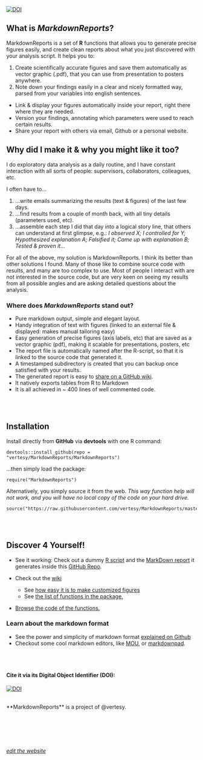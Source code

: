 
[![DOI](https://zenodo.org/badge/20391/vertesy/MarkdownReports.svg)](https://zenodo.org/badge/latestdoi/20391/vertesy/MarkdownReports)

## What is ***MarkdownReports***?


MarkdownReports is a set of **R** functions that allows you to generate precise figures easily, and create clean reports about what you just discovered with your analysis script. It helps you to:


1. Create scientifically accurate figures and save them automatically as vector graphic (.pdf), that you can use from presentation to posters anywhere.
2. Note down your findings easily in a clear and nicely formatted way, parsed from your variables into english sentences.
- Link & display your figures automatically inside your report, right there where they are needed.
- Version your findings, annotating which parameters were used to reach certain results.
- Share your report with others via email, Github or a personal website.

 
## Why did I make it & why you might like it too?

I do exploratory data analysis as a daily routine, and I have constant interaction with all sorts of people: supervisors, collaborators, colleagues, etc. 

I often have to...

1. ...write emails summarizing the results (text & figures) of the last few days.
2. ...find results from a couple of month back, with all tiny details (parameters used, etc).
3. ...assemble each step I did that day into a logical story line, that others can understand at first glimpse, e.g.: *I observed X; I controlled for Y; Hypothesized explanation A; Falsified it; Came up with explanation B; Tested & proven it...*
	
For all of the above, my solution is MarkdownReports. I think its better than other solutions I found. Many of those like to combine source code with results, and many are too complex to use. Most of people I interact with are not interested in  the source code, but are very keen on seeing my results from all possible angles and are asking detailed questions about the analysis.

### Where does ***MarkdownReports*** stand out?

- Pure markdown output, simple and elegant layout.
- Handy integration of text with figures (linked to an external file & displayed: makes manual tailoring easy)
- Easy generation of precise figures (axis labels, etc) that are saved as a vector graphic (pdf), making it scalable for presentations, posters, etc
- The report file is automatically named after the R-script, so that it is linked to the source code that generated it.
- A timestamped subdirectory is created that you can backup once satisfied with your results.
- The generated report is easy to [share on a GitHub wiki](https://github.com/vertesy/MarkdownReports/wiki/Github-wiki-integration).
- It natively exports tables from R to Markdown
- It is all achieved in ~ 400 lines of well commented code.


<br><br>
## Installation

Install directly from **GitHub** via **devtools** with one R command:

    devtools::install_github(repo = "vertesy/MarkdownReports/MarkdownReports")
    
...then simply load the package:

    require("MarkdownReports")
    
Alternatively, you simply source it from the web. 
*This way function help will not work, and you will have no local copy of the code on your hard drive.*

    source("https://raw.githubusercontent.com/vertesy/MarkdownReports/master/MarkdownReports/R/MarkdownReports.R")

<br><br>
## Discover 4 Yourself!

-  See it working: Check out a dummy [R script](https://github.com/vertesy/MarkdownReports/blob/master/Examples/Usage_Example_Script.R) 
 and the [MarkDown report](https://github.com/vertesy/MarkdownReports/blob/master/Examples/Usage_Example_Script/Usage_Example_Script.R.log.md) 
 it generates inside this [GitHub Repo](https://github.com/vertesy/MarkdownReports).

- Check out the [wiki](https://github.com/vertesy/MarkdownReports/wiki) 
	- See [how easy it is to make customized figures](https://github.com/vertesy/MarkdownReports/wiki/MarkdownReports_in_Action.r.log)
	- See [the list of functions in the package.](https://github.com/vertesy/MarkdownReports/wiki/Function-Overview)

- [Browse the code of the functions.](https://github.com/vertesy/MarkdownReports/blob/master/MarkdownReports/R/MarkdownReports.R)


### Learn about the markdown format

- See the power and simplicity of markdown format [explained on Github](https://guides.github.com/features/mastering-markdown)
- Checkout some cool markdown editors, like [MOU](http://25.io/mou/), or [markdownpad](http://markdownpad.com/).


 <br/><br/>
#### Cite it via its Digital Object Identifier (DOI): 


[![DOI](https://zenodo.org/badge/20391/vertesy/MarkdownReports.svg)](https://zenodo.org/badge/latestdoi/20391/vertesy/MarkdownReports)



<br>
**MarkdownReports** is a project of @vertesy.

 <br/> <br/> <br/> <br/> <br/>
[*edit the website*](https://github.com/vertesy/MarkdownReports/generated_pages/new)